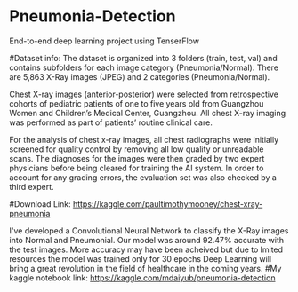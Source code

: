 # Pneumonia-Detection
End-to-end deep learning project using TenserFlow

#Dataset info:
The dataset is organized into 3 folders (train, test, val) and contains subfolders for each image category (Pneumonia/Normal). There are 5,863 X-Ray images (JPEG) and 2 categories (Pneumonia/Normal).

Chest X-ray images (anterior-posterior) were selected from retrospective cohorts of pediatric patients of one to five years old from Guangzhou Women and Children’s Medical Center, Guangzhou. All chest X-ray imaging was performed as part of patients’ routine clinical care.

For the analysis of chest x-ray images, all chest radiographs were initially screened for quality control by removing all low quality or unreadable scans. The diagnoses for the images were then graded by two expert physicians before being cleared for training the AI system. In order to account for any grading errors, the evaluation set was also checked by a third expert.

#Download Link: https://kaggle.com/paultimothymooney/chest-xray-pneumonia

I've developed a Convolutional Neural Network to classify the X-Ray images into Normal and Pneumonial.
Our model was around 92.47% accurate with the test images.
More accuracy may have been acheived but due to lmited resources the model was trained only for 30 epochs
Deep Learning will bring a great revolution in the field of healthcare in the coming years.
#My kaggle notebook link: https://kaggle.com/mdaiyub/pneumonia-detection
